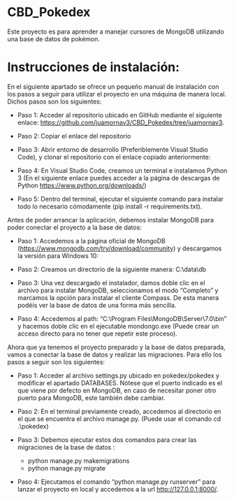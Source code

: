 # CBD_Pokedex
Este proyecto es para aprender a manejar cursores de MongoDB utilizando una base de datos de pokémon.
# Instrucciones de instalación:
En el siguiente apartado se ofrece un pequeño manual de instalación con los pasos a seguir para utilizar el proyecto en una máquina de manera local. Dichos pasos son los siguientes:

- Paso 1: Acceder al repositorio ubicado en GitHub mediante el siguiente enlace: https://github.com/juamornav3/CBD_Pokedex/tree/juamornav3.

- Paso 2: Copiar el enlace del repositorio 

- Paso 3: Abrir entorno de desarrollo (Preferiblemente Visual Studio Code), y clonar el repositorio con el enlace copiado anteriormente:

- Paso 4: En Visual Studio Code, creamos un terminal e instalamos Python 3 (En el siguiente enlace puedes acceder a la página de descargas de Python https://www.python.org/downloads/)

- Paso 5: Dentro del terminal, ejecutar el siguiente comando para instalar todo lo necesario cómodamente (pip install -r requirements.txt).

Antes de poder arrancar la aplicación, debemos instalar MongoDB para poder conectar el proyecto a la base de datos:

- Paso 1: Accedemos a la página oficial de   MongoDB (https://www.mongodb.com/try/download/community) y descargamos la versión para Windows 10:

- Paso 2: Creamos un directorio de la siguiente manera: C:\data\db

- Paso 3: Una vez descargado el instalador, damos doble clic en el archivo para instalar MongoDB, seleccionamos el modo “Completo” y marcamos la opción para instalar el cliente Compass. De esta manera podéis ver la base de datos de una forma más sencilla.

- Paso 4: Accedemos al path: “C:\Program Files\MongoDB\Server\7.0\bin” y hacemos doble clic en el ejecutable mondongo.exe (Puede crear un acceso directo para no tener que repetir este proceso).

Ahora que ya tenemos el proyecto preparado y la base de datos preparada, vamos a conectar la base de datos y realizar las migraciones. Para ello los pasos a seguir son los siguientes:

- Paso 1: Acceder al archivo settings.py ubicado en pokedex/pokedex y modificar el apartado DATABASES. Nótese que el puerto indicado es el que viene por defecto en MongoDB, en caso de necesitar poner otro puerto para MongoDB, este también debe cambiar.

- Paso 2: En el terminal previamente creado, accedemos al directorio en el que se encuentra el archivo manage.py. (Puede usar el comando 
cd .\pokedex\)

- Paso 3: Debemos ejecutar estos dos comandos para crear las migraciones de la base de datos : 
    - python manage.py makemigrations
    - python manage.py migrate
- Paso 4: Ejecutamos el comando “python manage.py runserver” para lanzar el proyecto en local y accedemos a la url http://127.0.0.1:8000/.


